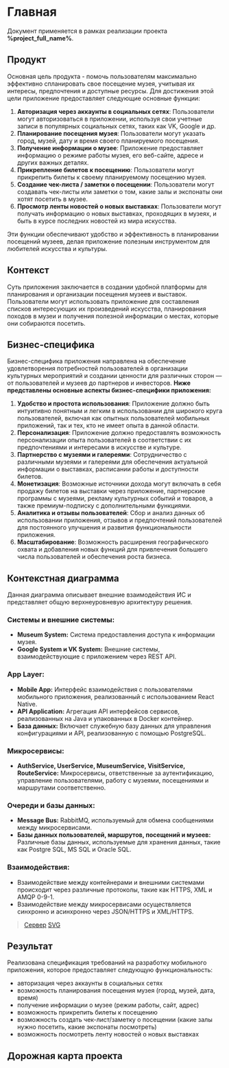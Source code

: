 # Главная

Документ применяется в рамках реализации проекта **%project_full_name%**.

<available-only-for instance="ms-2.0">
    <include from="wlibs.md" element-id="generic-warning"> <var name="latest" value="1.7"/>
    </include>
</available-only-for>

## Продукт

Основная цель продукта - помочь пользователям максимально эффективно спланировать свое посещение музея, учитывая их интересы, предпочтения и доступные ресурсы.
Для достижения этой цели приложение предоставляет следующие основные функции:

1. **Авторизация через аккаунты в социальных сетях**: Пользователи могут авторизоваться в приложении, используя свои учетные записи в популярных социальных сетях, таких как VK, Google и др.
2. **Планирование посещения музея**: Пользователи могут указать город, музей, дату и время своего планируемого посещения.
3. **Получение информации о музее**: Приложение предоставляет информацию о режиме работы музея, его веб-сайте, адресе и других важных деталях.
4. **Прикрепление билетов к посещению**: Пользователи могут прикрепить билеты к своему планируемому посещению музея.
5. **Создание чек-листа / заметки о посещении**: Пользователи могут создавать чек-листы или заметки о том, какие залы и экспонаты они хотят посетить в музее.
6. **Просмотр ленты новостей о новых выставках**: Пользователи могут получать информацию о новых выставках, проходящих в музеях, и быть в курсе последних новостей из мира искусства. 

Эти функции обеспечивают удобство и эффективность в планировании посещений музеев, делая приложение полезным инструментом для любителей искусства и культуры.

## Контекст

Суть приложения заключается в создании удобной платформы для планирования и организации посещения музеев и выставок.
Пользователи могут использовать приложение для составления списков интересующих их произведений искусства, планирования походов в музеи и получения полезной информации о местах, которые они собираются посетить.

## Бизнес-специфика

Бизнес-специфика приложения направлена на обеспечение удовлетворения потребностей пользователей в организации культурных мероприятий и создании ценности для различных сторон — от пользователей и музеев до партнеров и инвесторов.
**Ниже представлены основные аспекты бизнес-специфики приложения:**

1. **Удобство и простота использования**: Приложение должно быть интуитивно понятным и легким в использовании для широкого круга пользователей, включая как опытных пользователей мобильных приложений, так и тех, кто не имеет опыта в данной области.
2. **Персонализация**: Приложение должно предоставлять возможность персонализации опыта пользователей в соответствии с их предпочтениями и интересами в искусстве и культуре.
3. **Партнерство с музеями и галереями**: Сотрудничество с различными музеями и галереями для обеспечения актуальной информации о выставках, расписании работы и доступности билетов.
4. **Монетизация**: Возможные источники дохода могут включать в себя продажу билетов на выставки через приложение, партнерские программы с музеями, рекламу культурных событий и товаров, а также премиум-подписку с дополнительными функциями.
5. **Аналитика и отзывы пользователей**: Сбор и анализ данных об использовании приложения, отзывов и предпочтений пользователей для постоянного улучшения и развития функциональности приложения.
6. **Масштабирование**: Возможность расширения географического охвата и добавления новых функций для привлечения большего числа пользователей и обеспечения роста бизнеса.

## Контекстная диаграмма

Данная диаграмма описывает внешние взаимодействия ИС и представляет общую верхнеуровневую архитектуру решения.

### Системы и внешние системы:
- **Museum System:** Система предоставления доступа к информации музея.
- **Google System и VK System:** Внешние системы, взаимодействующие с приложением через REST API.

### App Layer:
- **Mobile App:** Интерфейс взаимодействия с пользователями мобильного приложения, реализованный с использованием React Native.
- **API Application:** Агрегация API интерфейсов сервисов, реализованных на Java и упакованных в Docker контейнер.
- **База данных:** Включает служебную базу данных для управления конфигурациями и API, реализованную с помощью PostgreSQL.

### Микросервисы:
- **AuthService, UserService, MuseumService, VisitService, RouteService:** Микросервисы, ответственные за аутентификацию, управление пользователями, работу с музеями, посещениями и маршрутами соответственно.

### Очереди и базы данных:
- **Message Bus:** RabbitMQ, используемый для обмена сообщениями между микросервисами.
- **Базы данных пользователей, маршрутов, посещений и музеев:** Различные базы данных, используемые для хранения данных, такие как Postgre SQL, MS SQL и Oracle SQL.

### Взаимодействия:
- Взаимодействие между контейнерами и внешними системами происходит через различные протоколы, такие как HTTPS, XML и AMQP 0-9-1.
- Взаимодействие между микросервисами осуществляется синхронно и асинхронно через JSON/HTTPS и XML/HTTPS.

> [Сервер](https://www.plantuml.com/plantuml/uml/jLZhRXf75FxFKqn9f81a6pjE8ZKgaJ3Gn2ct04dQNsZOdS2MlMLtm45LfLpQD9LQfPKYjRzQLNq19waROZVa5POtwZapk-okmGRSr1UOozdpdNFct6Ola8yqKz7xAYDTpcttQYRZqBsDZiQx_NRVPOvYcPoPV4EnZ8ojKvFt3NtTvQgkjJFvI-irNBfTBcKCwdBcm58h3qzGpMJEXWsqYId_JvHBizlN8lkyRrFLsSweRA01h9jn65NugHHVqW4zbS2sNDvnc7jVNmnd3tdNCXVJgHOt6L-6JkajewO1qhN0r8DJYE-1rTRf7dCjWsNmNDo5L9BZGZ9c3fXksUnQ8l6Hokx1oP12ySvklbffBE4I0SkfQw1AwmB0jHsDCpVmZ43TASgdrKepTxVOg9QB7nGegjtwvKJYWgjGdP7DZIqSzpJJfWurY0uoyA7DYEN0iS_TiIrzY9D4kBVdKFkkfl8kkRYvcKXmZGDhxuKtylQzrvE7yFaF_EuJ-1XvXx0mdZpo3k3xbJU2qTXxHRmHWTaxM7q6dwF9jpXz0q-EuA6nzvTtuBsTF9eynaUyjqGileJXqUG7e1zxhxqnyTu3IrY2wTz0ZsoUWtQbt1VLsytMtTtcZLQfUBrOAQJIqzLIhb9ev7Er8gmrRbJljch5UgDQQTMgzMOzjzk4vKHELOiwCy3eJTf99GrDSQm6-96ciEGQEIyjdKrYsAq9isQtn7gNgjQUPdQoIUxqcRzaisnHwtHvGrEPsi1vAWqxEkimKsso1pmh0OWh4KYA8JbnaJvDKgP5E52j4HYqgT8ZYgLRJZgPFYucRWBBQMP1VFI2FD9dpnTBnNAnqcoXmxNorLAr3lljZjnDdjlUlbp8NLvUPX-DA05SNEvPyLnkERGJiKhTwfj0kcCz216cykW2lZVSqQKXGqMIRHsWP_dVxpD9EkL1TJ1d-oG6I6avAdFyLPKwFSYHmt2ZsTMKdibSDvkyc9HkKMUw0AFkq5IG4e_6Dt2kNWTtYfaNmoQs6zrey25uJe6wNQQMO9vAfwCGY93vW3WMvo5E8b63v6cPAKmmQoJf_GunXA7r1eFJsuUuEy1vyiGzZDzbOp8QD29hWpLzVAeQceaWFq78OxR01o3iCOa0q7Zo42tV649ECrh51pnb08E-qNB52ZnO5dCYAOIuVqWE02vI4Cfp0Cp7Od4VD3WAv2B1ykI9znvf3mbACFa6SV7foLEOew90y0PIrNCGnfTb1xsNEiDKnx8wEaE10Fowc0JIfCbN2G8_4V4bTKXPBpQQ95VR1SPVpx0Uz7osTpuxXUMW9obYh6PuALk-iGmDp9MpxIZ7n3Hff0ohhO4wrBQHNaoG6YrRnqQ4L2ZN1anO-bUmrMFCws0naQvFoU5WRTn_FzVFdkFHdysVH7UKbAxUooQnX485rIr8orteUgvUsTw-T37ZKhr5zxgjxIiPsu4IpFRWs-BMHfSREXWirD_FQs003LG4SwBsa4X0Qyj4hMzYrYS5qTMGQB8LnC9_uZQPANqfOOL3i1FQwXtnY-O1w3l2Mec60KN10caH-hJZPkTczsWXmZ2PRXRQAPLosgOkkbh17wACDTa9aiQjaXyiH-3RQDcN0BYFCV6pzm83umXFx8am_x6WEGGHCKX68FOJ4QXFSKEUuKYuO4IuiFUCYHXwfe4UNiOIw5T0L_eayN_2iw5ztcsvpW1j3SEm94iBI7scjWQxWdZeO7WY8o7mOH3JeM5ZrJqz1nKpbezw6uOBKUUwEFh22fX1bXEeCiL5SFFdo4Qbs9o5zlCK_BwA7e5irLU07sYkndtqEpXUHcdXvzzBDrb9MSVgS-QZrN4SGPEtaJcQWc4VJfx1FnxnEAxlzA7v4bmuuOpjBcG4_vHhE5wajIWKWBuA4bKKS7oEBYn72qtxf_VBAW1AboazNNCH8X-C5sho7PpR8LPraQzzUouBoHvqjRQ6W4KvMWZt8zmA7eb8UIVh_6g071epXdXDCLXeGb5KO65b8AmZcFY1OyaVBWGxaibTv9ctgu3vGH-ueGpx_yqHJRQ7YRS2NmjLUYTIsTXlgqvMQZQuRs5NdZAWYORUlmNtMLHCpiXEtnLj1Ms3ovHl2TZVq1FzZYsIf6LpFmy0Ifq8NhMzeDA9idPgRfvJiQO21BUNz5m9P0PRJeJJCzVAq39Lpq2N6pEAp-Rd03NowcLPMDzNPt2h3bNqunhFhqeBKAUmS26ArE3miA4TLLropx4CGk4YkYTUVn1k8J1UczR8pS9EFY8_CeeMrgWEPs8MAPEHOpWJgqWDZ3ZJqgnYlC8sAHvtDSTI-pBCS-LRDRAv_l7wLboErWwqcH5hnnc00xXzOvO1N3VWBn4S53mMlKH0EHLnBjvknJjrVDaLlCeIxxTm2nWABUJDyB-o4hoYJE8DVi2H-kPiL2kP6yrchH6wfBo3-vnYJn-_YmRCmglx6lcyN3hEC7ApbwfY1nmNgy1qk6Gvft0JJxOg-CwbRKLROt4TFACay_XDRwndvOak5J8ExoLnZPTszNy1)
> [SVG](https://www.plantuml.com/plantuml/svg/jLZlZjl64V-kfzWe0Im1ToVRPmTeK0NHIMhiL2V9acotduWLkPPOaLo6kzHPA0B4IV-aG8kqG83sKukYBt1nUhLyLyklGBrHPvRB8scUJwUhSxAb_JFx-ytCpimk-OcGD92XwvHkaFTiptH2Yv6fbBxug5OBwD7Un9RJS1mA5fZSayoJUoPtQxv3FLorAwJbsEDQyyvk7uSU7dPgBXMI1J1aD645jJqMxFd8S8x_K_DESVhZpBmCVMe5-pMBpMsW5RM0KLDUAl4hEgUN2lXSo4d0nEVEPZf_8QVSsondSUanUHKvStOLCrtGpW1NpoyHVW9UswL7J72NrN1Vn4Qf676Z6FFcpE4--xXKUizYJs1dIAlzw7wprnrU8IGqP1eQQDAk8X1-O4icaiX8p3rd-LclEseyRWzxX-rtIfIrRlTkgNH3cDHXvERUBMpFRC-d0NM90ph8XSy83s3RBvpnkRF0JYcTEmge_zYsv9JSldcpL9As1EZeksWP7KS_hB-4x__2vvZ0rp8wXO7L-bbq0h_FeoMqLj5p4Yq9z5x1w3VmlLp_5hilOEKI5gsYVqSdqSlri_LNk2HwITJWzz0yM_yHv5VH3z6AHAy14eQW-n-GHvXlmRfEuvUzXoFZyVtHFQFJ_hJTRLMgvwETHhSrR3RwRHWRtkizDlhjmR3NDVgzmMZGk3-2uLB3ijeESy7f8pgfb5tR3FYG1R1phBn3FeWzNIzZskqejzPlgV4fjVYHxKtgPHc4J0_vhDws9rCvj2rc3R5VgSACmoRCiqRigQp714J43AJ2K9m8bA-IYiU91AaT0eqnDMV4v0uFgkNgcshY942ULnRanoXeedpzWtQdVTZkZWmCEAFPw_G6C3-UnBFbz_VtxxOQTw-kisOZPaANrxkedf0ye9ECLmOyz43qW3_L35bz74K_Mnmu8SiP0imEK1VnFmyPY6Ong0Fk7ByD02LvOB50Zreqc46DNAGJewbjpZmcHBry6_YGSC0SHKR5mZDH4hT6ExWn640uvToBQPETpKqCvG8YfqN5b5aTw5UgrIm5CjJU8G-NCkKfbVei4DohO87P8UNe7z5AfTOBJCxe6FBk1Flbjyv5owldP3Pfa520DpK_jLpRGv8_GyfZjO05cFO0WaIhzPVe-U52IEOQxQUouW90w1f2ZS32GzKdiOHIzvyn0f2h4eJwd03uIWqUWmLdYLua6Lv_7Rr6sLE26gn_WxouUlqxwAEX8F0YEW5Bgeak1nYzD5XK9fnF78OA0VcdgfDeKoM_BX7uIzNNqgdae3qSaKR_FW1_KO2UppJiev-_7HAab4GUge1btjBEScrmLyFtiuYbyw9HSVdO1dEexwEywg0qUdQ05n7IfTAUC-Nflu6lliAw3XvJvVgI6WxUnldN5yRPjo1_pNWAKAbo7EgpUXcFK3X17GvbUSg5_EZ3_Vqxjsk2EWOzcXhx7zRy08vWTWI_NFAzgNITSZLZlwvhu00RJ0HtelLGIC1gxg7Lds7L9orrgo5fiTN2qRBWayBHLr5UE0K_eQzU4Nrede2zI_W54Hn63rHLwjE9g5zOtRC74HYHMj4QLomgwPWA3BMMRgAE_VWcI8OFEZfPpY2sqRFV0-4nviHVekymCSwW3LFe_dpIWEOhbIHBKFjhdCOqIVPmYI6OLIwzU-PKJ2FJ5HXfU0Jg4r34CKdqNxetD9HJGmHpz3KqqoDPUI2s9_Kr-1NKmm337LagXK-Jd4uTcplTgqLMLI8rwqDeRcIzCCGn5hRWr5KEMPCIb-5jla_skkrHaLhNAVWypsv1V5NVWdvk2rjgzaVOlehHAix_48V9LiO6F9HCimsmdM6BdqQAV52S8SM-WV-unQkSlUcYYpMuyPOzzgTSShtBVMnliXeF2cJVXecQ9WI-n11MhSsk_LVqrsq8p2apPuujaAAPj3TQydlOjzFe33lQdrjGigTJUsmZOLkrDjFz2PuAdc7GOD7Pdb3QK0oHRuIDZNJneG83MnCvF2xyWDZHpOraU5GbTURbDcGwwNKOwhJ_qGBHOqTOUBlmiz6aL-WtVOEwh90La_i1tiehBXE2JfWn3bMjZtla81H8DQ1Z29d31uhsxnY9-iQMAT9ukR-Oe3MEazSQRpZfu5ZRK9kB9rQgGFBqKhrG0rN1hgJ2XigrFRKgrKNgms6UjLYVCwoPLozNfTMnMk3j1THqyXPdJwKjMCzf1yp9dC7fPWyOjGHv4d2NKCyYHuWgYEH8Z8zDE-Ipra4JaB90sODLjwyFbZacLVFwKDapK3MtXCfYPQv9-Rph1zmAupHl73xeavkxFzczbTV3EA3cJ7kx200184At2F152V-Laes2PTc723XELPwhjrlvcpg-x4fUPQdtMpW5W8YadWp_VoY5bGN9Nl1JHAhTEUnrQ_T6e_um3KarbI3bLkUUHLEmzD4T47zns7aJC9tMfhhYJRLQpB4XBov1KokDBhvp6VFirNW-kxuc5-7f9zRhOs98fS3fSqd6ucr2_HDO0tlyFm00)

<code-block lang="plantuml" src="../diagrams/c4.puml" >

</code-block>

## Результат

Реализована спецификация требований на разработку мобильного приложения, которое предоставляет следующую функциональность:
-	авторизация через аккаунты в социальных сетях
-	возможность планирования посещения музея (город, музей, дата, время) 
-	получение информации о музее (режим работы, сайт, адрес)
-	возможность прикрепить билеты к посещению
-	возможность создать чек-лист/заметку о посещении (какие залы нужно посетить, какие экспонаты посмотреть) 
-	возможность посмотреть ленту новостей о новых выставках

## Дорожная карта проекта

<code-block lang="plantuml" src="../diagrams/roadmap.puml">


</code-block>
